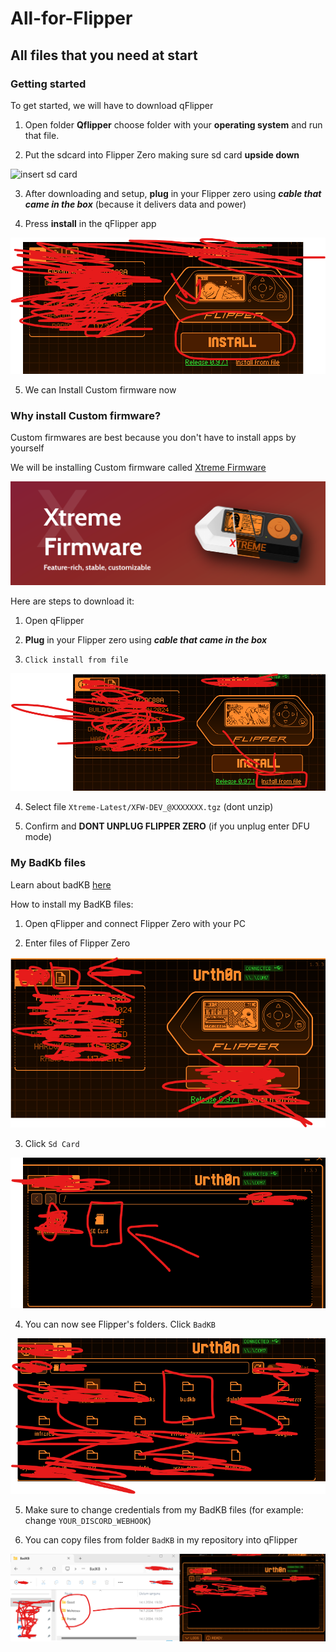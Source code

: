 # All-for-Flipper

## All files that you need at start

### Getting started

To get started, we will have to download qFlipper

1. Open folder **Qflipper** choose folder with your **operating system** and run that file.

2. Put the sdcard into Flipper Zero making sure sd card **upside down**

![insert sd card](Images/flipper-zero-flipperzero-sd.gif)

3. After downloading and setup, **plug** in your Flipper zero using _**cable that came in the box**_ (because it delivers data and power)

4. Press **install** in the qFlipper app

![Install Official firmware](Images/qflipper-install-OFW.png)

5. We can Install Custom firmware now

### Why install Custom firmware?

Custom firmwares are best because you don't have to install apps by yourself

We will be installing Custom firmware called [Xtreme Firmware](https://flipper-xtre.me/)

![Xtreme firmware image](Images/xtreme.png)

Here are steps to download it:

1. Open qFlipper

2. **Plug** in your Flipper zero using _**cable that came in the box**_

3. `Click install from file`

![Install from file](Images/qflipper-install-from-file.png)

4. Select file `Xtreme-Latest/XFW-DEV_@XXXXXXX.tgz` (dont unzip)

5. Confirm and **DONT UNPLUG FLIPPER ZERO** (if you unplug enter DFU mode)

### My BadKb files

Learn about badKB [here](https://docs.flipper.net/bad-usb)

How to install my BadKB files:

1. Open qFlipper and connect Flipper Zero with your PC

2. Enter files of Flipper Zero

![Enter files](Images/qflipper-files.png)

3. Click `Sd Card`

![Click sdcard](Images/q-flipper-sdcard.png)

4. You can now see Flipper's folders. Click `BadKB`

![Click badkb](Images/qflipper-enter-badKB.png)

5. Make sure to change credentials from my BadKB files (for example: change `YOUR_DISCORD_WEBHOOK`)

6. You can copy files from folder `BadKB` in my repository into qFlipper

![Copy badKB files into qflipper](Images/qflipper-copy-badkb-files.png)
